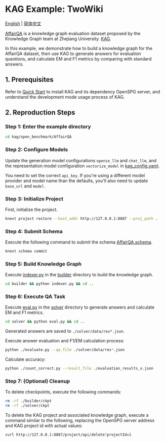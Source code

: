 # KAG Example: TwoWiki

[English](./README.md) |
[简体中文](./README_cn.md)

[AffairQA](https://arxiv.org/abs/2011.01060) is a knowledge graph evaluation dataset proposed by the Knowledge Graph team at Zhejiang University. [KAG](https://arxiv.org/abs/2409.13731).

In this example, we demonstrate how to build a knowledge graph for the AffairQA dataset, then use KAG to generate answers for evaluation questions, and calculate EM and F1 metrics by comparing with standard answers.

## 1. Prerequisites

Refer to [Quick Start](https://openspg.yuque.com/ndx6g9/0.6/quzq24g4esal7q17) to install KAG and its dependency OpenSPG server, and understand the development mode usage process of KAG.

## 2. Reproduction Steps

### Step 1: Enter the example directory

```bash
cd kag/open_benchmark/AffairQA
```

### Step 2: Configure Models

Update the generation model configurations `openie_llm` and `chat_llm`, and the representation model configuration `vectorize_model` in [kag_config.yaml](./kag_config.yaml).

You need to set the correct `api_key`. If you're using a different model provider and model name than the defaults, you'll also need to update `base_url` and `model`.

### Step 3: Initialize Project

First, initialize the project.

```bash
knext project restore --host_addr http://127.0.0.1:8887 --proj_path .
```

### Step 4: Submit Schema

Execute the following command to submit the schema [AffairQA.schema](./schema/AffairQA.schema).

```bash
knext schema commit
```

### Step 5: Build Knowledge Graph

Execute [indexer.py](./builder/indexer.py) in the [builder](./builder) directory to build the knowledge graph.

```bash
cd builder && python indexer.py && cd ..
```

### Step 6: Execute QA Task

Execute [eval.py](./solver/eval.py) in the [solver](./solver) directory to generate answers and calculate EM and F1 metrics.

```bash
cd solver && python eval.py && cd ..
```

Generated answers are saved to `./solver/data/res*.json`.

Execute answer evaluation and F1/EM calculation process:
```bash
python ./evaluate.py --qa_file ./solver/data/res*.json
```

Calculate accuracy:
```bash
python ./count_correct.py --result_file ./evaluation_results_x.json
```

### Step 7: (Optional) Cleanup

To delete checkpoints, execute the following commands:

```bash
rm -rf ./builder/ckpt
rm -rf ./solver/ckpt
```

To delete the KAG project and associated knowledge graph, execute a command similar to the following, replacing the OpenSPG server address and KAG project id with actual values:

```bash
curl http://127.0.0.1:8887/project/api/delete?projectId=1
```